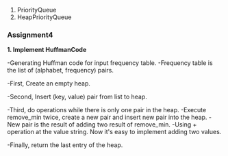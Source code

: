 1. PriorityQueue
2. HeapPriorityQueue



<h3>Assignment4</h3>

<b>1. Implement HuffmanCode </b>

-Generating Huffman code for input frequency table.
-Frequency table is the list of (alphabet, frequency) pairs.

-First, Create an empty heap.

-Second, Insert (key, value) pair from list to heap.

-Third, do operations while there is only one pair in the heap.
-Execute remove_min twice, create a new pair and insert new pair into the heap.
-New pair is the result of adding two result of remove_min.
-Using + operation at the value string. Now it's easy to implement adding two values.

-Finally, return the last entry of the heap.
